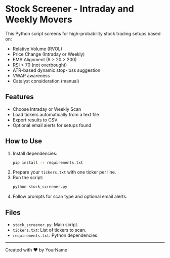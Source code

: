 # Stock Screener - Intraday and Weekly Movers

This Python script screens for high-probability stock trading setups based on:
- Relative Volume (RVOL)
- Price Change (Intraday or Weekly)
- EMA Alignment (9 > 20 > 200)
- RSI < 70 (not overbought)
- ATR-based dynamic stop-loss suggestion
- VWAP awareness
- Catalyst consideration (manual)

## Features
- Choose Intraday or Weekly Scan
- Load tickers automatically from a text file
- Export results to CSV
- Optional email alerts for setups found

## How to Use
1. Install dependencies:
   ```bash
   pip install -r requirements.txt
   ```
2. Prepare your `tickers.txt` with one ticker per line.
3. Run the script:
   ```bash
   python stock_screener.py
   ```
4. Follow prompts for scan type and optional email alerts.

## Files
- `stock_screener.py`: Main script.
- `tickers.txt`: List of tickers to scan.
- `requirements.txt`: Python dependencies.

---
Created with ❤️ by YourName